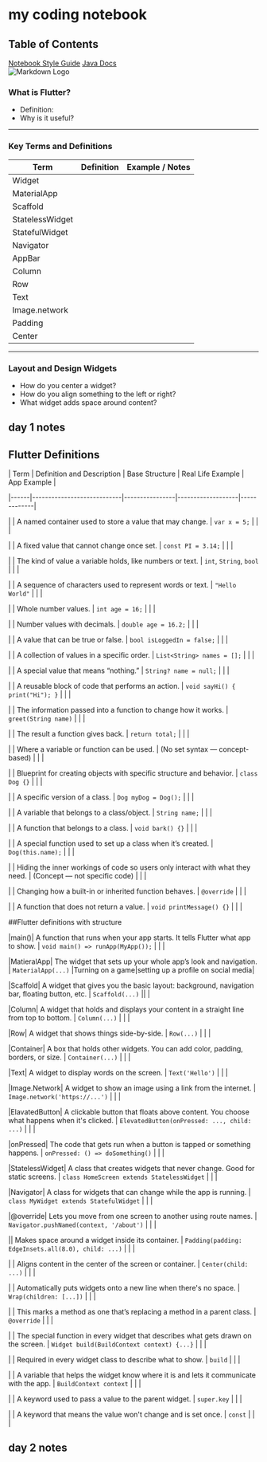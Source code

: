 # my coding notebook

## Table of Contents


[Notebook Style Guide](#markdown-style-guide-for-coding-notebooks)
[Java Docs](https://docs.oracle.com/javase/8/docs/api/)  
![Markdown Logo](https://upload.wikimedia.org/wikipedia/commons/4/48/Markdown-mark.svg)

 
### What is Flutter?
- Definition:
- Why is it useful?

---

### Key Terms and Definitions

| Term             | Definition                                      | Example / Notes                          |
|------------------|--------------------------------------------------|-------------------------------------------|
| Widget           |             |                                           |
| MaterialApp      |          |                                           |
| Scaffold         |                         |                                           |
| StatelessWidget  |                                 |                                           |
| StatefulWidget   |                              |                                           |
| Navigator        |                                                  |                                           |
| AppBar           |                                  |                                           |
| Column           |                                                  |                                           |
| Row              |                                       |                                           |
| Text             |                                                  |                                           |
| Image.network    |     |                                           |
| Padding    |                    |                     |
| Center |                        |                     |

---

### Layout and Design Widgets
- How do you center a widget?
- How do you align something to the left or right?
- What widget adds space around content?

## day 1 notes

## Flutter Definitions

| Term | Definition and Description | Base Structure | Real Life Example | App Example |

|------|----------------------------|----------------|-------------------|-------------|


|      | A named container used to store a value that may change. | `var x = 5;` |  |  |

|      | A fixed value that cannot change once set. | `const PI = 3.14;` |  |  |

|      | The kind of value a variable holds, like numbers or text. | `int`, `String`, `bool` |  |  |

|      | A sequence of characters used to represent words or text. | `"Hello World"` |  |  |

|      | Whole number values. | `int age = 16;` |  |  |

|      | Number values with decimals. | `double age = 16.2;` |  |  |

|      | A value that can be true or false. | `bool isLoggedIn = false;` |  |  |

|      | A collection of values in a specific order. | `List<String> names = [];` |  |  |

|      | A special value that means “nothing.” | `String? name = null;` |  |  |

|      | A reusable block of code that performs an action. | `void sayHi() { print("Hi"); }` |  |  |

|      | The information passed into a function to change how it works. | `greet(String name)` |  |  |

|      | The result a function gives back. | `return total;` |  |  |

|      | Where a variable or function can be used. | (No set syntax — concept-based) |  |  |

|      | Blueprint for creating objects with specific structure and behavior. | `class Dog {}` |  |  |

|      | A specific version of a class. | `Dog myDog = Dog();` |  |  |

|      | A variable that belongs to a class/object. | `String name;` |  |  |

|      | A function that belongs to a class. | `void bark() {}` |  |  |

|      | A special function used to set up a class when it’s created. | `Dog(this.name);` |  |  |

|      | Hiding the inner workings of code so users only interact with what they need. | (Concept — not specific code) |  |  |

|      | Changing how a built-in or inherited function behaves. | `@override` |  |  |

|      | A function that does not return a value. | `void printMessage() {}` |  |  |

##Flutter definitions with structure

|main()| A function that runs when your app starts. It tells Flutter what app to show. | `void main() => runApp(MyApp());` |  |  |

|MatieralApp| The widget that sets up your whole app’s look and navigation. | `MaterialApp(...)` |Turning on a game|setting up a profile on social media|

|Scaffold| A widget that gives you the basic layout: background, navigation bar, floating button, etc. | `Scaffold(...)` ||  |

|Column| A widget that holds and displays your content in a straight line from top to bottom. | `Column(...)` |  |  |

|Row| A widget that shows things side-by-side. | `Row(...)` |  |  |

|Container| A box that holds other widgets. You can add color, padding, borders, or size. | `Container(...)` |  |  |

|Text| A widget to display words on the screen. | `Text('Hello')` |  |  |

|Image.Network| A widget to show an image using a link from the internet. | `Image.network('https://...')` |  |  |

|ElavatedButton| A clickable button that floats above content. You choose what happens when it's clicked. | `ElevatedButton(onPressed: ..., child: ...)` |  |  |

|onPressed| The code that gets run when a button is tapped or something happens. | `onPressed: () => doSomething()` |  |  |

|StatelessWidget| A class that creates widgets that never change. Good for static screens. | `class HomeScreen extends StatelessWidget` |  |  |

|Navigator| A class for widgets that can change while the app is running. | `class MyWidget extends StatefulWidget` |  |  |

|@override| Lets you move from one screen to another using route names. | `Navigator.pushNamed(context, '/about')` |  |  |

|| Makes space around a widget inside its container. | `Padding(padding: EdgeInsets.all(8.0), child: ...)` |  |  |

|      | Aligns content in the center of the screen or container. | `Center(child: ...)` |  |  |

|      | Automatically puts widgets onto a new line when there's no space. | `Wrap(children: [...])` |  |  |

|      | This marks a method as one that’s replacing a method in a parent class. | `@override` |  |  |

|      | The special function in every widget that describes what gets drawn on the screen. | `Widget build(BuildContext context) {...}` |  |  |

|      | Required in every widget class to describe what to show. | `build` |  |  |

|      | A variable that helps the widget know where it is and lets it communicate with the app. | `BuildContext context` |  |  |

|      | A keyword used to pass a value to the parent widget. | `super.key` |  |  |

|      | A keyword that means the value won't change and is set once. | `const` |  |  |


## day 2 notes 
